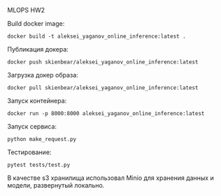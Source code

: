 MLOPS HW2

Build docker image:
~~~
docker build -t aleksei_yaganov_online_inference:latest .
~~~
Публикация докера:
~~~
docker push skienbear/aleksei_yaganov_online_inference:latest
~~~
Загрузка докер образа:
~~~
docker pull skienbear/aleksei_yaganov_online_inference:latest
~~~
Запуск контейнера:
~~~
docker run -p 8000:8000 aleksei_yaganov_online_inference:latest
~~~
Запуск сервиса:
~~~
python make_request.py
~~~
Тестирование:
~~~
pytest tests/test.py
~~~

В качестве s3 хранилища использовал Minio для хранения данных и модели, развернутый локально.